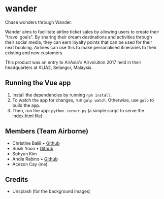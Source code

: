 # wander

Chase wonders through Wander.

Wander aims to facilitate airline ticket sales by allowing users to create their "travel goals". By sharing their dream destinations and activities through their social media, they can earn loyalty points that can be used for their next booking. Airlines can use this to make personalised itineraries to their existing and new customers.

This product was an entry to AirAsia's Airvolution 2017 held in their headquarters at KLIA2, Selangor, Malaysia.

## Running the Vue app
1. Install the dependencies by running `npm install`.
2. To watch the app for changes, run `gulp watch`. Otherwise, use `gulp` to build the app.
3. Then, run the app: `python server.py` (a simple script to serve the index.html file)

## Members (Team Airborne)
- Christine Balili • [Github](https://github.com/christinebalili)
- Susik Yoon • [Github](https://github.com/susikyoon)
- Sohyun Kim
- Andie Rabino • [Github](https://github.com/heyandie)
- Acezon Cay (me)

## Credits
- Unsplash (for the background images)
